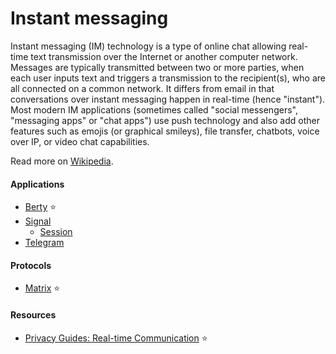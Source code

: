 # Instant messaging

Instant messaging (IM) technology is a type of online chat allowing real-time text transmission over the Internet or another computer network. Messages are typically transmitted between two or more parties, when each user inputs text and triggers a transmission to the recipient(s), who are all connected on a common network. It differs from email in that conversations over instant messaging happen in real-time (hence "instant"). Most modern IM applications (sometimes called "social messengers", "messaging apps" or "chat apps") use push technology and also add other features such as emojis (or graphical smileys), file transfer, chatbots, voice over IP, or video chat capabilities.

Read more on [Wikipedia](https://en.wikipedia.org/wiki/Instant_messaging).

#### Applications
- [Berty](https://berty.tech) ⭐
- [Signal](https://en.wikipedia.org/wiki/Signal_(software))
    - [Session](https://getsession.org)
- [Telegram](https://en.wikipedia.org/wiki/Telegram_(software))

#### Protocols
- [Matrix](https://en.wikipedia.org/wiki/Matrix_(protocol)) ⭐

#### Resources
- [Privacy Guides: Real-time Communication](https://www.privacyguides.org/real-time-communication) ⭐
